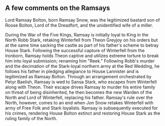 ## A few comments on the Ramsays
Lord Ramsay Bolton, born Ramsay Snow, was the legitimized bastard son of Roose Bolton, Lord of the Dreadfort, and the unidentified wife of a miller.

During the War of the Five Kings, Ramsay is initially loyal to King in the North Robb Stark, retaking Winterfell from Theon Greyjoy on his orders but at the same time sacking the castle as part of his father's scheme to betray House Stark. Following the successful capture of Winterfell from the Ironborn, Ramsay holds Theon captive and utilizes extreme torture to break him into loyal submission; renaming him "Reek." Following Robb's murder and the decimation of the Stark-loyal northern army at the Red Wedding, he follows his father in pledging allegiance to House Lannister and is legitimized as Ramsay Bolton. Through an arrangement orchestrated by Petyr Baelish, Ramsay is wed to Sansa Stark, who escapes from Winterfell along with Theon. Their escape drives Ramsay to murder his entire family on threat of being disinherited, he then becomes the new Warden of the North and Lord of Winterfell, replacing his father. Ramsay's rule over the North, however, comes to an end when Jon Snow retakes Winterfell with army of Free Folk and Stark loyalists. Ramsay is subsequently executed for his crimes, rendering House Bolton extinct and restoring House Stark as the ruling family of the North.